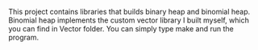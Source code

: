 This project contains libraries that builds binary heap and binomial heap. Binomial heap implements the custom vector library I built myself, which you can find in Vector folder. You can simply type make and run the program. 
